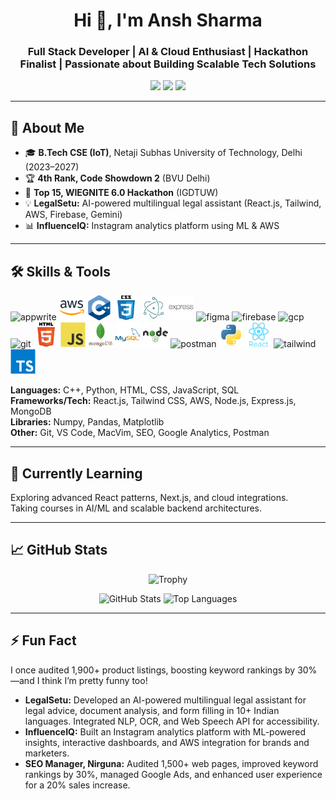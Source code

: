 <h1 align="center">Hi 👋, I'm Ansh Sharma</h1>
<h3 align="center">Full Stack Developer | AI & Cloud Enthusiast | Hackathon Finalist | Passionate about Building Scalable Tech Solutions</h3>

<p align="center">
  <a href="https://linkedin.com/in/ansh-sharma-36a936143" style="text-decoration:none">
    <img src="https://img.shields.io/badge/LinkedIn-blue?logo=linkedin&logoColor=white" />
  </a>
  <a href="https://leetcode.com/ansh7s" style="text-decoration:none">
    <img src="https://img.shields.io/badge/LeetCode-orange?logo=leetcode&logoColor=white" />
  </a>
  <a href="mailto:anshismyname47@gmail.com" style="text-decoration:none">
    <img src="https://img.shields.io/badge/Email-anshismyname47@gmail.com-red?logo=gmail&logoColor=white" />
  </a>
</p>

---

## 🚀 About Me

- 🎓 **B.Tech CSE (IoT)**, Netaji Subhas University of Technology, Delhi (2023–2027)
- 🏆 **4th Rank, Code Showdown 2** (BVU Delhi)
- 🏅 **Top 15, WIEGNITE 6.0 Hackathon** (IGDTUW)
- 💡 **LegalSetu:** AI-powered multilingual legal assistant (React.js, Tailwind, AWS, Firebase, Gemini)
- 📊 **InfluenceIQ:** Instagram analytics platform using ML & AWS

---

## 🛠️ Skills & Tools

<p align="left">
  <img src="https://www.vectorlogo.zone/logos/appwriteio/appwriteio-icon.svg" alt="appwrite" width="40" height="40"/>
  <img src="https://raw.githubusercontent.com/devicons/devicon/master/icons/amazonwebservices/amazonwebservices-original-wordmark.svg" alt="aws" width="40" height="40"/>
  <img src="https://raw.githubusercontent.com/devicons/devicon/master/icons/cplusplus/cplusplus-original.svg" alt="cplusplus" width="40" height="40"/>
  <img src="https://raw.githubusercontent.com/devicons/devicon/master/icons/css3/css3-original-wordmark.svg" alt="css3" width="40" height="40"/>
  <img src="https://raw.githubusercontent.com/devicons/devicon/master/icons/electron/electron-original.svg" alt="electron" width="40" height="40"/>
  <img src="https://raw.githubusercontent.com/devicons/devicon/master/icons/express/express-original-wordmark.svg" alt="express" width="40" height="40"/>
  <img src="https://www.vectorlogo.zone/logos/figma/figma-icon.svg" alt="figma" width="40" height="40"/>
  <img src="https://www.vectorlogo.zone/logos/firebase/firebase-icon.svg" alt="firebase" width="40" height="40"/>
  <img src="https://www.vectorlogo.zone/logos/google_cloud/google_cloud-icon.svg" alt="gcp" width="40" height="40"/>
  <img src="https://www.vectorlogo.zone/logos/git-scm/git-scm-icon.svg" alt="git" width="40" height="40"/>
  <img src="https://raw.githubusercontent.com/devicons/devicon/master/icons/html5/html5-original-wordmark.svg" alt="html5" width="40" height="40"/>
  <img src="https://raw.githubusercontent.com/devicons/devicon/master/icons/javascript/javascript-original.svg" alt="javascript" width="40" height="40"/>
  <img src="https://raw.githubusercontent.com/devicons/devicon/master/icons/mongodb/mongodb-original-wordmark.svg" alt="mongodb" width="40" height="40"/>
  <img src="https://raw.githubusercontent.com/devicons/devicon/master/icons/mysql/mysql-original-wordmark.svg" alt="mysql" width="40" height="40"/>
  <img src="https://raw.githubusercontent.com/devicons/devicon/master/icons/nodejs/nodejs-original-wordmark.svg" alt="nodejs" width="40" height="40"/>
  <img src="https://www.vectorlogo.zone/logos/getpostman/getpostman-icon.svg" alt="postman" width="40" height="40"/>
  <img src="https://raw.githubusercontent.com/devicons/devicon/master/icons/python/python-original.svg" alt="python" width="40" height="40"/>
  <img src="https://raw.githubusercontent.com/devicons/devicon/master/icons/react/react-original-wordmark.svg" alt="react" width="40" height="40"/>
  <img src="https://www.vectorlogo.zone/logos/tailwindcss/tailwindcss-icon.svg" alt="tailwind" width="40" height="40"/>
  <img src="https://raw.githubusercontent.com/devicons/devicon/master/icons/typescript/typescript-original.svg" alt="typescript" width="40" height="40"/>
</p>

**Languages:** C++, Python, HTML, CSS, JavaScript, SQL  
**Frameworks/Tech:** React.js, Tailwind CSS, AWS, Node.js, Express.js, MongoDB  
**Libraries:** Numpy, Pandas, Matplotlib  
**Other:** Git, VS Code, MacVim, SEO, Google Analytics, Postman

---

## 🌱 Currently Learning

Exploring advanced React patterns, Next.js, and cloud integrations.  
Taking courses in AI/ML and scalable backend architectures.

---

## 📈 GitHub Stats

<p align="center">
  <img src="https://github-profile-trophy.vercel.app/?username=anshuu-sharma&theme=gruvbox" alt="Trophy" />
</p>
<p align="center">
  <img src="https://github-readme-stats.vercel.app/api?username=anshuu-sharma&show_icons=true&locale=en&theme=gruvbox" alt="GitHub Stats" />
  <img src="https://github-readme-stats.vercel.app/api/top-langs?username=anshuu-sharma&show_icons=true&locale=en&layout=compact&theme=gruvbox" alt="Top Languages" />
</p>

---

## ⚡ Fun Fact

I once audited 1,900+ product listings, boosting keyword rankings by 30%—and I think I’m pretty funny too!

  - **LegalSetu:** Developed an AI-powered multilingual legal assistant for legal advice, document analysis, and form filling in 10+ Indian languages. Integrated NLP, OCR, and Web Speech API for accessibility.
  - **InfluenceIQ:** Built an Instagram analytics platform with ML-powered insights, interactive dashboards, and AWS integration for brands and marketers.
  - **SEO Manager, Nirguna:** Audited 1,500+ web pages, improved keyword rankings by 30%, managed Google Ads, and enhanced user experience for a 20% sales increase.
</details>

